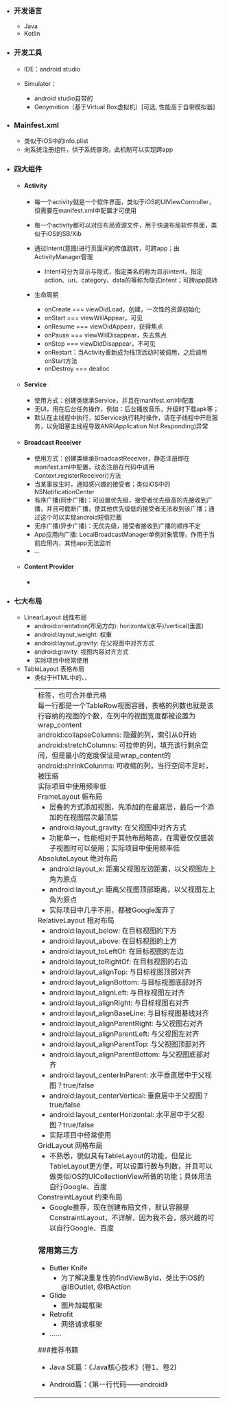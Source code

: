 - ### 开发语言

  - Java
  - Kotlin

- ### 开发工具

  - IDE：android studio

  - Simulator：
    - android studio自带的
    - Genymotion（基于Virtual Box虚拟机）[可选, 性能高于自带模拟器]

- ### Mainfest.xml

  - 类似于iOS中的info.plist
  - 向系统注册组件，供于系统查询，此机制可以实现跨app

- ### 四大组件

  - #### Activity

    - 每一个activity就是一个软件界面，类似于iOS的UIViewController，但需要在manifest.xml中配置才可使用

    - 每一个activity都可以对应布局资源文件，用于快速布局软件界面，类似于iOS的SB/Xib

    - 通过Intent(意图)进行页面间的传值跳转，可跨app；由ActivityManager管理
      - Intent可分为显示与隐式，指定类名的称为显示intent，指定action、uri、category、data的等称为隐式intent；可跨app跳转
    - 生命周期
      - onCreate	=== viewDidLoad，创建，一次性的资源初始化
      - onStart === viewWillAppear，可见
      - onResume === viewDidAppear，获得焦点
      - onPause === viewWillDisappear，失去焦点
      - onStop === viewDidDisappear，不可见
      - onRestart：当Activity重新成为栈顶活动时被调用，之后调用onStart方法
      - onDestroy === dealloc

  - #### Service

    - 使用方式：创建类继承Service，并且在manifest.xml中配置
    - 无UI，用在后台任务操作，例如：后台播放音乐，升级时下载apk等；
    - 默认在主线程中执行，如Service执行耗时操作，请在子线程中开启服务，以免阻塞主线程导致ANR(Application Not Responding)异常

  - #### Broadcast Receiver

    - 使用方式：创建类继承BroadcastReceiver，静态注册即在manifest.xml中配置，动态注册在代码中调用Context.registerReceiver()方法
    - 当某事放生时，通知感兴趣的接受者；类似iOS中的NSNotificationCenter
    - 有序广播(同步广播)：可设置优先级，接受者优先级高的先接收到广播，并且可截断广播，使其他优先级低的接受者无法收到该广播；通过这个可以实现android短信拦截
    - 无序广播(异步广播)：无优先级，接受者接收到广播的顺序不定
    - App应用内广播: LocalBroadcastManager单例对象管理，作用于当前应用内，其他app无法监听
    - ...

  - #### Content Provider

    - 

- ### 七大布局

  - LinearLayout 线性布局
    - android:orientation(布局方向): horizontal(水平)/vertical(垂直)
    - android:layout_weight: 权重
    - android:layout_gravity: 在父视图中对齐方式
    - android:gravity: 视图内容对齐方式
    - 实际项目中经常使用
  - TableLayout 表格布局
    - 类似于HTML中的<table>、<tr>、<td>标签，也可合并单元格
    - 每一行都是一个TableRow视图容器，表格的列数也就是该行容纳的视图的个数，在列中的视图宽度都被设置为wrap_content
    - android:collapseColumns: 隐藏的列，索引从0开始
    - android:stretchColumns: 可拉伸的列，填充该行剩余空间，但是最小的宽度保证是wrap_content的
    - android:shrinkColunms: 可收缩的列，当行空间不足时，被压缩
    - 实际项目中使用频率低
  - FrameLayout 帪布局
    - 层叠的方式添加视图，先添加的在最底层，最后一个添加的在视图层次最顶层
    - android:layout_gravity: 在父视图中对齐方式
    - 功能单一，性能相对于其他布局略高，在需要仅仅盛装子视图时可以使用；实际项目中使用频率低
  - AbsoluteLayout 绝对布局
    - android:layout_x: 距离父视图左边距离，以父视图左上角为原点
    - android:layout_y: 距离父视图顶部距离，以父视图左上角为原点
    - 实际项目中几乎不用，都被Google废弃了
  - RelativeLayout 相对布局
    - android:layout_below: 在目标视图的下方
    - android:layout_above: 在目标视图的上方
    - android:layout_toLeftOf: 在目标视图的左边
    - android:layout_toRightOf: 在目标视图的右边
    - android:layout_alignTop: 与目标视图顶部对齐
    - android:layout_alignBottom: 与目标视图底部对齐
    - android:layout_alignLeft: 与目标视图左对齐
    - android:layout_alignRight: 与目标视图右对齐
    - android:layout_alignBaseLine: 与目标视图基线对齐
    - android:layout_alignParentRight: 与父视图右对齐
    - android:layout_alignParentLeft: 与父视图左对齐
    - android:layout_alignParentTop: 与父视图顶部对齐
    - android:layout_alignParentBottom: 与父视图底部对齐
    - android:layout_centerInParent: 水平垂直居中于父视图？true/false
    - android:layout_centerVertical: 垂直居中于父视图？true/false
    - android:layout_centerHorizontal: 水平居中于父视图？true/false
    - 实际项目中经常使用
  - GridLayout 网格布局
    - 不熟悉，貌似具有TableLayout的功能，但是比TableLayout更方便，可以设置行数与列数，并且可以做类似iOS的UICollectionView所做的功能；具体用法自行Google、百度
  - ConstraintLayout 约束布局
    - Google推荐，现在创建布局文件，默认容器是ConstraintLayout，不详解，因为我不会，感兴趣的可以自行Google、百度

- ### 常用第三方

  - Butter Knife
    - 为了解决重复性的findViewById，类比于iOS的@IBOutlet, @IBAction
  - Glide
    - 图片加载框架
  - Retrofit
    - 网络请求框架
  - ……

- ###推荐书籍

  - Java SE篇：《Java核心技术》(卷1、卷2)

  - Android篇：《第一行代码——android》
